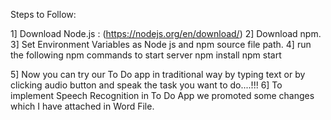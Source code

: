 Steps to Follow:

1] Download Node.js : (https://nodejs.org/en/download/)
2] Download npm.
3] Set Environment Variables as Node js and npm source file path.
4] run the following npm commands to start server
    npm install
    npm start

5] Now you can try our To Do app in traditional way by typing text or by clicking audio button and speak the task you want to do....!!!
6] To implement Speech Recognition in To Do App we promoted some changes which I have attached in Word File.


